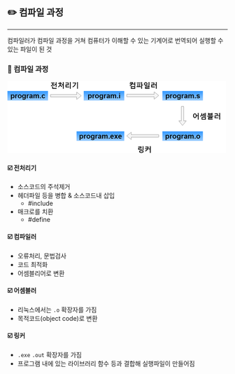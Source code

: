 ## ✏️ 컴파일 과정

---

컴파일러가 컴파일 과정을 거쳐 컴퓨터가 이해할 수 있는 기계어로 번역되어 실행할 수 있는 파일이 된 것

### 💭 컴파일 과정

![compiler.png](img/compiler.png)

#### ☑️ 전처리기

- 소스코드의 주석제거
- 헤더파일 등을 병합 & 소스코드내 삽입
  - #include
- 매크로를 치환
    - #define

#### ☑️ 컴파일러

- 오류처리, 문법검사
- 코드 최적화
- 어셈블리어로 변환

#### ☑️ 어셈블러

- 리눅스에서는 `.o` 확장자를 가짐
- 목적코드(object code)로 변환

#### ☑️ 링커

- `.exe` `.out` 확장자를 가짐
- 프로그램 내에 있는 라이브러리 함수 등과 결합해 실행파일이 만들어짐